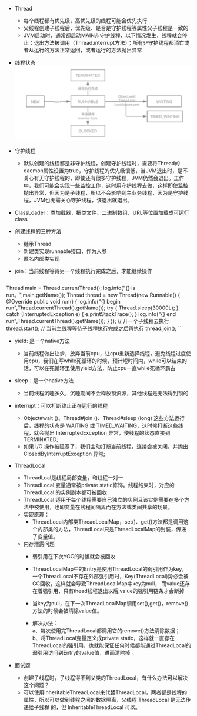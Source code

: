 - Thread
    - 每个线程都有优先级，高优先级的线程可能会优先执行
    - 父线程创建子线程后，优先级、是否是守护线程等属性父子线程是一致的
    - JVM启动时，通常都启动MAIN非守护线程，以下情况发生，线程就会停止：退出方法被调用（Thread.interrupt方法）；所有非守护线程都消亡或者从运行的方法正常返回，或者运行的方法抛出异常
    
- 线程状态
    ![](/assets/iShot2020-09-17下午03.47.05.png)

- 守护线程
    - 默认创建的线程都是非守护线程，创建守护线程时，需要将Thread的daemon属性设置为true，守护线程的优先级很低，当JVM退出时，是不关心有无守护线程的，即使还有很多守护线程，JVM仍然会退出。工作中，我们可能会实现一些监控工作，这时用守护线程去做，这样即使监控抛出异常，但因为是子线程，所以不会影响到主业务线程，因为是守护线程，JVM也无需关心守护线程，该退出就退出。

- ClassLoader：类加载器，把类文件、二进制数组、URL等位置加载成可运行class

- 创建线程的三种方法
    - 继承Thread
    - 新建类实现runnable接口，作为入参
    - 匿名内部类实现
    
- join：当前线程等待另一个线程执行完成之后，才能继续操作
    ```java
Thread main = Thread.currentThread(); log.info("{} is run。",main.getName());
Thread thread = new Thread(new Runnable() {
    @Override
    public void run() {
        log.info("{} begin run",Thread.currentThread().getName()); 
    try {
        Thread.sleep(30000L);
    } catch (InterruptedException e) {
        e.printStackTrace(); }
        log.info("{} end run",Thread.currentThread().getName()); }
    });
// 开一个子线程去执行
thread.start();
// 当前主线程等待子线程执行完成之后再执行 
thread.join();
    ```
    
- yield: 是一个native方法
    - 当前线程做出让步，放弃当前cpu，让cpu重新选择线程，避免线程过度使用cpu，我们在写while死循环的时候，预计短时间内，while可以结束的话，可以在死循环里使用yield方法，防止cpu一直while死循环霸占
    
- sleep：是一个native方法
    - 当前线程沉睡多久，沉睡期间不会释放锁资源，其他线程是无法得到锁的

- interrupt：可以打断终止正在运行的线程
    - Object#wait ()、Thread#join ()、Thread#sleep (long) 这些方法运行后，线程的状态是 WAITING 或 TIMED_WAITING，这时候打断这些线程，就会抛出 InterruptedException 异常，使线程的状态直接到 TERMINATED;
    - 如果 I/O 操作被阻塞了，我们主动打断当前线程，连接会被关闭，并抛出 ClosedByInterruptException 异常;
    
    
- ThreadLocal
    - ThreadLoal是线程局部变量，和线程一对一
    - ThreadLocal 变量通常被private static修饰。线程结束时，对应的ThreadLocal 的实例副本都可被回收
    - ThreadLocal 适用于每个线程需要自己独立的实例且该实例需要在多个方法中被使用，也即变量在线程间隔离而在方法或类间共享的场景。
    - 实现原理：
        - ThreadLocal内部类ThreadLocalMap，set()、get()方法都是调用这个内部类的方法，ThreadLocal只是ThreadLocalMap的封装，传递了变量值。
    - 内存泄露问题
        - 弱引用在下次YGC的时候就会被回收
        - ThreadLocalMap中的Entry是使用ThreadLocal的弱引用作为key，一个ThreadLocal不存在外部强引用时，Key(ThreadLocal)势必会被GC回收，这样就会导致ThreadLocalMap中key为null， 而value还存在着强引用，只有thead线程退出以后,value的强引用链条才会断掉
        - 当key为null，在下一次ThreadLocalMap调用set(),get()，remove()方法的时候会被清除value值。
        
        - 解决办法：<br> a、每次使用完ThreadLocal都调用它的remove()方法清除数据；<br>b、将ThreadLocal变量定义成private static，这样就一直存在ThreadLocal的强引用，也就能保证任何时候都能通过ThreadLocal的弱引用访问到Entry的value值，进而清除掉 。
        
- 面试题
    - 创建子线程时，子线程得不到父类的ThreadLocal，有什么办法可以解决这个问题？
     - 可以使用InheritableThreadLocal来代替ThreadLocal，两者都是线程的属性，所以可以做到线程之间的数据隔离，父线程 ThreadLocal 是无法传递给子线程 的，但 InheritableThreadLocal 可以。
     

